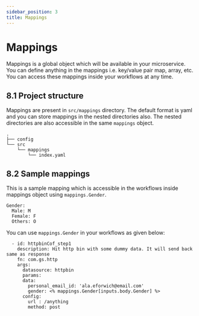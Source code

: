 ```yaml
---
sidebar_position: 3
title: Mappings
---
```


# Mappings

Mappings is a global object which will be available in your microservice. You can define anything in the mappings i.e. key/value pair map, array, etc. You can access these mappings inside your workflows at any time.

## 8.1 Project structure
Mappings are present in `src/mappings` directory. The default format is yaml and you can store mappings in the nested directories also. The nested directories are also accessible in the same `mappings` object.
```
.
├── config
└── src
    └── mappings
        └── index.yaml
```

## 8.2 Sample mappings
This is a sample mapping which is accessible in the workflows inside mappings object using `mappings.Gender`.
```
Gender:
  Male: M
  Female: F
  Others: O
```

You can use `mappings.Gender` in your workflows as given below:
```
  - id: httpbinCof_step1
    description: Hit http bin with some dummy data. It will send back same as response
    fn: com.gs.http
    args:
      datasource: httpbin
      params:
      data:
        personal_email_id: 'ala.eforwich@email.com'
        gender: <% mappings.Gender[inputs.body.Gender] %>
      config:
        url : /anything
        method: post
```
